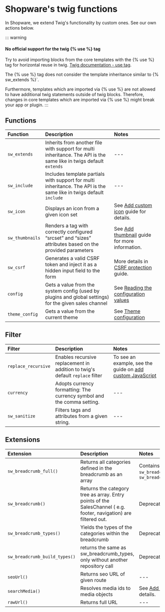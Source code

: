 # Shopware's twig functions

In Shopware, we extend Twig's functionality by custom ones. See our own actions below.

::: warning
#### No official support for the twig \{\% use \%\} tag

Try to avoid importing blocks from the core templates with the \{\% use \%\} tag for horizontal reuse in twig. [Twig documentation - use tag](https://twig.symfony.com/doc/3.x/tags/use.html).

The \{\% use \%\} tag does not consider the template inheritance similar to \{\% sw_extends \%\}`.

Furthermore, templates which are imported via \{\% use \%\} are not allowed to have additional twig statements outside of twig blocks. Therefore, changes in core templates which are imported via \{\% use \%\} might break your app or plugin.
:::

## Functions

| Function | Description | Notes |
| :--- | :--- | :--- |
| `sw_extends` | Inherits from another file with support for multi inheritance. The API is the same like in twigs default `extends` | --- |
| `sw_include` | Includes template partials with support for multi inheritance. The API is the same like in twigs default `include` | --- |
| `sw_icon` | Displays an icon from a given icon set | See [Add custom icon](../../../guides/plugins/plugins/storefront/add-icons.md#adding-icon) guide for details. |
| `sw_thumbnails` | Renders a  tag with correctly configured “srcset” and “sizes” attributes based on the provided parameters | See [Add thumbnail](../../../guides/plugins/plugins/storefront/use-media-thumbnails.md) guide for more information. |
| `sw_csrf` | Generates a valid CSRF token and inject it as a hidden input field to the form | More details in [CSRF protection](../../../guides/plugins/plugins/storefront/use-csrf-protection.md) guide. |
| `config` | Gets a value from the system config (used by plugins and global settings) for the given sales channel |  See [Reading the configuration values](../../../guides/plugins/apps/configuration.md) |
| `theme_config` | Gets a value from the current theme |  See [Theme configuration](../../../guides/plugins/themes/theme-configuration.md) |

## Filter

| Filter | Description | Notes |
| :--- | :--- | :--- |
| `replace_recursive` | Enables recursive replacement in addition to twig's default `replace` filter | To see an example, see the guide on [add custom JavaScript](../../../guides/plugins/plugins/storefront/add-custom-javascript.md) |
| `currency` | Adopts currency formatting: The currency symbol and the comma setting. | --- |
| `sw_sanitize` | Filters tags and attributes from a given string. | --- |

## Extensions

| Extension | Description | Notes |
| :--- | :--- | :--- |
| `sw_breadcrumb_full()` | Returns all categories defined in the breadcrumb as an array | Contains functionalities of `sw_breadcrumb_types` and `sw_breadcrumb_build_types` |
| `sw_breadcrumb()` | Returns the category tree as array. Entry points of the SalesChannel \( e.g. footer, navigation\) are filtered out. | Deprecated in 6.5.0 |
| `sw_breadcrumb_types()` | Yields the types of the categories within the breadcrumb | Deprecated in 6.5.0 |
| `sw_breadcrumb_build_types()` | returns the same as sw\_breadcrumb\_types, only without another repository call | Deprecated in 6.5.0 |
| `seoUrl()` | Returns seo URL of given route | --- |
| `searchMedia()` | Resolves media ids to media objects | See [Add media](../../../guides/plugins/plugins/storefront/use-media-thumbnails.md) guide for details. |
| `rawUrl()` | Returns full URL | --- |
